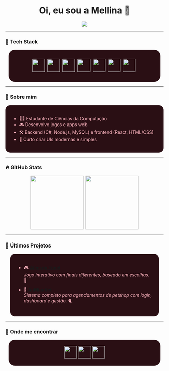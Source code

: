 <h1 align="center">
  Oi, eu sou a Mellina 🌸
</h1>

<p align="center">
  <img src="https://readme-typing-svg.herokuapp.com/?color=FFB6C1&center=true&vCenter=true&lines=Desenvolvedora+Fullstack;🌸+C%23,+JS+e+Node.js;🌸+React,+API+e+UI/UX;🌸+Ship+it+🚀" />
</p>

---

### 🌸 Tech Stack
<div align="center" style="background-color: #2A0F14; padding:15px; border-radius:20px; margin:10px">

<img src="https://cdn.jsdelivr.net/gh/devicons/devicon/icons/csharp/csharp-original.svg" width="40" />&nbsp;
<img src="https://cdn.jsdelivr.net/gh/devicons/devicon/icons/javascript/javascript-original.svg" width="40" />&nbsp;
<img src="https://cdn.jsdelivr.net/gh/devicons/devicon/icons/nodejs/nodejs-original.svg" width="40" />&nbsp;
<img src="https://cdn.jsdelivr.net/gh/devicons/devicon/icons/react/react-original.svg" width="40" />&nbsp;
<img src="https://cdn.jsdelivr.net/gh/devicons/devicon/icons/html5/html5-original.svg" width="40" />&nbsp;
<img src="https://cdn.jsdelivr.net/gh/devicons/devicon/icons/css3/css3-original.svg" width="40" />&nbsp;
<img src="https://cdn.jsdelivr.net/gh/devicons/devicon/icons/mysql/mysql-original.svg" width="40" />&nbsp;

</div>

---

### 🎀 Sobre mim
<div style="background-color: #2A0F14; padding:20px; border-radius:15px; color: #FFB6C1">

- 👩‍💻 Estudante de Ciências da Computação  
- 🎮 Desenvolvo jogos e apps web  
- 🛠️ Backend (C#, Node.js, MySQL) e frontend (React, HTML/CSS)  
- 🎨 Curto criar UIs modernas e simples  
</div>

---


### 🔥 GitHub Stats
<div align="center">
  <img src="https://github-readme-stats.vercel.app/api?username=Mellina-ship-it&show_icons=true&title_color=FFB6C1&icon_color=FF69B4&text_color=FFFFFF&bg_color=4B1A1F&border_radius=10&border_color=5D2E46" height="170" />
  <img src="https://github-readme-stats.vercel.app/api/top-langs/?username=Mellina-ship-it&layout=compact&title_color=FFB6C1&icon_color=FF69B4&text_color=FFFFFF&bg_color=4B1A1F&border_radius=10&border_color=5D2E46" height="170"/>
</div>

---

### 🧩 Últimos Projetos
<div style="background-color: #2A0F14; padding:20px; border-radius:15px; color: #FFB6C1; margin:15px">

- 🎮 **[Além do Túnel](https://github.com/Mellina-ship-it/Alem_do_tunel)**  
  *Jogo interativo com finais diferentes, baseado em escolhas.* 🌸

- 🐾 **[AuMiauVet](https://github.com/Mellina-ship-it/AuMiauVet)**  
  *Sistema completo para agendamentos de petshop com login, dashboard e gestão.* 🐈

</div>

---

### 🌸 Onde me encontrar
<div align="center" style="background-color: #2A0F14; padding:20px; border-radius:20px; margin:10px">

<a href="https://www.linkedin.com/in/mellina-bizinoto-618081227/">
  <img src="https://img.shields.io/badge/-LinkedIn-FF69B4?style=for-the-badge&logo=linkedin&logoColor=white" height="40" />
</a>
<a href="mailto:bizinoto.mellina@gmail.com">
  <img src="https://img.shields.io/badge/-Gmail-FF1493?style=for-the-badge&logo=gmail&logoColor=white" height="40" />
</a>
<a href="https://youtube.com/@mbspadua?si=j4HN7W6gvdU3bWp1">
  <img src="https://img.shields.io/badge/-YouTube-FFB6C1?style=for-the-badge&logo=youtube&logoColor=white" height="40" />
</a>

</div>
